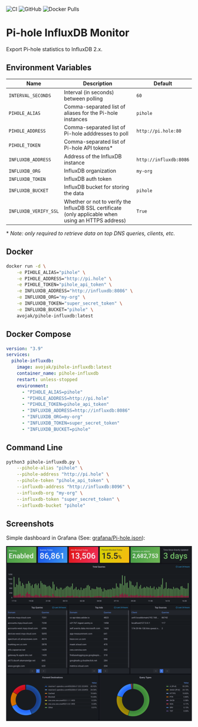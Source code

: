 ![CI](https://github.com/avojak/pihole-influxdb/workflows/CI/badge.svg)
![GitHub](https://img.shields.io/github/license/avojak/pihole-influxdb)
![Docker Pulls](https://img.shields.io/docker/pulls/avojak/pihole-influxdb)

# Pi-hole InfluxDB Monitor

Export Pi-hole statistics to InfluxDB 2.x.

## Environment Variables

| Name | Description | Default |
| ---- | ----------- | ------- |
| `INTERVAL_SECONDS` | Interval (in seconds) between polling | `60` |
| `PIHOLE_ALIAS` | Comma-separated list of aliases for the Pi-hole instances | `pihole` |
| `PIHOLE_ADDRESS` | Comma-separated list of Pi-hole adddresses to poll | `http://pi.hole:80` |
| `PIHOLE_TOKEN` | Comma-separated list of Pi-hole API tokens* |  |
| `INFLUXDB_ADDRESS` | Address of the InfluxDB instance | `http://influxdb:8086` |
| `INFLUXDB_ORG` | InfluxDB organization | `my-org` |
| `INFLUXDB_TOKEN` | InfluxDB auth token |  |
| `INFLUXDB_BUCKET` | InfluxDB bucket for storing the data | `pihole` |
| `INFLUXDB_VERIFY_SSL` | Whether or not to verify the InfluxDB SSL certificate (only applicable when using an HTTPS address) | `True` |

\* *Note: only required to retrieve data on top DNS queries, clients, etc.*

## Docker

```bash
docker run -d \
    -e PIHOLE_ALIAS="pihole" \
    -e PIHOLE_ADDRESS="http://pi.hole" \
    -e PIHOLE_TOKEN="pihole_api_token" \
    -e INFLUXDB_ADDRESS="http://influxdb:8086" \
    -e INFLUXDB_ORG="my-org" \
    -e INFLUXDB_TOKEN="super_secret_token" \
    -e INFLUXDB_BUCKET="pihole" \
    avojak/pihole-influxdb:latest
```

## Docker Compose

```yaml
version: "3.9"
services:
  pihole-influxdb:
    image: avojak/pihole-influxdb:latest
    container_name: pihole-influxdb
    restart: unless-stopped
    environment:
      - "PIHOLE_ALIAS=pihole"
      - "PIHOLE_ADDRESS=http://pi.hole"
      - "PIHOLE_TOKEN=pihole_api_token"
      - "INFLUXDB_ADDRESS=http://influxdb:8086"
      - "INFLUXDB_ORG=my-org"
      - "INFLUXDB_TOKEN=super_secret_token"
      - "INFLUXDB_BUCKET=pihole"
```

## Command Line

```bash
python3 pihole-influxdb.py \
    --pihole-alias "pihole" \
    --pihole-address "http://pi.hole" \
    --pihole-token "pihole_api_token" \
    --influxdb-address "http://influxdb:8096" \
    --influxdb-org "my-org" \
    --influxdb-token "super_secret_token" \
    --influxdb-bucket "pihole"
```

## Screenshots

Simple dashboard in Grafana (See: [grafana/Pi-hole.json](grafana/Pi-hole.json)):

![Dashboard](screenshots/dashboard.png)